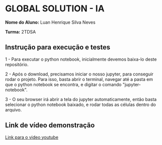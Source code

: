 # GLOBAL SOLUTION - IA

**Nome do Aluno:**  Luan Henrique Silva Neves

**Turma:** 2TDSA

## Instrução para execução e testes

  1 - Para executar o python notebook, inicialmente devemos baixa-lo deste repositório.
  
  2 - Após o download, precisamos iniciar o nosso jupyter, para conseguir rodar o projeto. Para isso, basta abrir o terminal, navegar até a pasta em que o python notebook se encontra, e digitar o comando "jupyter-notebook".

  3 - O seu browser irá abrir a tela do jupyter automaticamente, então basta selecionar o python notebook baixado, e rodar todas as células dentro do arquivo.

## Link de vídeo demonstração

[Link para o video youtube](https://www.youtube.com/watch?v=tCwE7IKFLMs)
